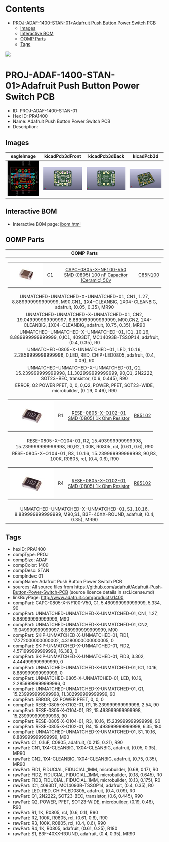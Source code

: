 



Contents
========

* [PROJ-ADAF-1400-STAN-01>Adafruit Push Button Power Switch PCB](#proj-adaf-1400-stan-01adafruit-push-button-power-switch-pcb)
	* [Images](#images)
	* [Interactive BOM](#interactive-bom)
	* [OOMP Parts](#oomp-parts)
	* [Tags](#tags)
  
![][im]
# PROJ-ADAF-1400-STAN-01>Adafruit Push Button Power Switch PCB

- ID: PROJ-ADAF-1400-STAN-01
- Hex ID: PRA1400
- Name: Adafruit Push Button Power Switch PCB
- Description: 

## Images
  
  

|eagleImage|kicadPcb3dFront|kicadPcb3dBack|kicadPcb3d|
| :---: | :---: | :---: | :---: |
|[![eagleImage](eagleImage_140.png)](eagleImage_600.png)|[![kicadPcb3dFront](kicadPcb3dFront_140.png)](kicadPcb3dFront_600.png)|[![kicadPcb3dBack](kicadPcb3dBack_140.png)](kicadPcb3dBack_600.png)|[![kicadPcb3d](kicadPcb3d_140.png)](kicadPcb3d_600.png)|

## Interactive BOM

- Interactive BOM page: [ibom.html](kicad/bom/ibom.html)

## OOMP Parts
  

|OOMP Parts|
| :---: |
|<table><tr><td>![CAPC-0805-X-NF100-V50](https://raw.githubusercontent.com/oomlout/oomlout_OOMP_parts/main/CAPC-0805-X-NF100-V50/image_140.jpg)</td><td> C1</td><td>[CAPC-0805-X-NF100-V50<br>SMD (0805) 100 nF Capacitor (Ceramic) 50v](https://github.com/oomlout/oomlout_OOMP_parts/tree/main/CAPC-0805-X-NF100-V50/)</td><td>[C85N100](https://github.com/oomlout/oomlout_OOMP_parts/tree/main/CAPC-0805-X-NF100-V50/)</td></tr></table>|
|UNMATCHED-UNMATCHED-X-UNMATCHED-01, CN1, 1.27, 8.889999999999999, M90,CN1, 1X4-CLEANBIG, 1X04-CLEANBIG, adafruit, (0.05, 0.35), MR90|
|UNMATCHED-UNMATCHED-X-UNMATCHED-01, CN2, 19.049999999999997, 8.889999999999999, M90,CN2, 1X4-CLEANBIG, 1X04-CLEANBIG, adafruit, (0.75, 0.35), MR90|
|UNMATCHED-UNMATCHED-X-UNMATCHED-01, IC1, 10.16, 8.889999999999999, 0,IC1, 4093DT, MC14093B-TSSOP14, adafruit, (0.4, 0.35), R0|
|UNMATCHED-0805-X-UNMATCHED-01, LED, 10.16, 2.2859999999999996, 0,LED, RED, CHIP-LED0805, adafruit, (0.4, 0.09), R0|
|UNMATCHED-UNMATCHED-X-UNMATCHED-01, Q1, 15.239999999999998, 11.302999999999999, 90,Q1, 2N2222, SOT23-BEC, transistor, (0.6, 0.445), R90|
|ERROR, Q2 POWER PFET, 0, 0, 0,Q2, POWER, PFET, SOT23-WIDE, microbuilder, (0.19, 0.46), R90|
|<table><tr><td>![RESE-0805-X-O102-01](https://raw.githubusercontent.com/oomlout/oomlout_OOMP_parts/main/RESE-0805-X-O102-01/image_140.jpg)</td><td> R1</td><td>[RESE-0805-X-O102-01<br>SMD (0805) 1k Ohm Resistor](https://github.com/oomlout/oomlout_OOMP_parts/tree/main/RESE-0805-X-O102-01/)</td><td>[R85102](https://github.com/oomlout/oomlout_OOMP_parts/tree/main/RESE-0805-X-O102-01/)</td></tr></table>|
|RESE-0805-X-O104-01, R2, 15.493999999999998, 15.239999999999998, 90,R2, 100K, R0805, rcl, (0.61, 0.6), R90|
|RESE-0805-X-O104-01, R3, 10.16, 15.239999999999998, 90,R3, 100K, R0805, rcl, (0.4, 0.6), R90|
|<table><tr><td>![RESE-0805-X-O102-01](https://raw.githubusercontent.com/oomlout/oomlout_OOMP_parts/main/RESE-0805-X-O102-01/image_140.jpg)</td><td> R4</td><td>[RESE-0805-X-O102-01<br>SMD (0805) 1k Ohm Resistor](https://github.com/oomlout/oomlout_OOMP_parts/tree/main/RESE-0805-X-O102-01/)</td><td>[R85102](https://github.com/oomlout/oomlout_OOMP_parts/tree/main/RESE-0805-X-O102-01/)</td></tr></table>|
|UNMATCHED-UNMATCHED-X-UNMATCHED-01, S1, 10.16, 8.889999999999999, M90,S1, B3F-40XX-ROUND, adafruit, (0.4, 0.35), MR90|

## Tags

- hexID: PRA1400
- oompType: PROJ
- oompSize: ADAF
- oompColor: 1400
- oompDesc: STAN
- oompIndex: 01
- oompName: Adafruit Push Button Power Switch PCB
- sources: All source files from https://github.com/adafruit/Adafruit-Push-Button-Power-Switch-PCB (source licence details in srcLicense.md)
- linkBuyPage: http://www.adafruit.com/products/1400
- oompPart: CAPC-0805-X-NF100-V50, C1, 5.460999999999999, 5.334, 90
- oompPart: UNMATCHED-UNMATCHED-X-UNMATCHED-01, CN1, 1.27, 8.889999999999999, M90
- oompPart: UNMATCHED-UNMATCHED-X-UNMATCHED-01, CN2, 19.049999999999997, 8.889999999999999, M90
- oompPart: SKIP-UNMATCHED-X-UNMATCHED-01, FID1, 17.272000000000002, 4.3180000000000005, 0
- oompPart: SKIP-UNMATCHED-X-UNMATCHED-01, FID2, 4.571999999999999, 16.383, 0
- oompPart: SKIP-UNMATCHED-X-UNMATCHED-01, FID3, 3.302, 4.444999999999999, 0
- oompPart: UNMATCHED-UNMATCHED-X-UNMATCHED-01, IC1, 10.16, 8.889999999999999, 0
- oompPart: UNMATCHED-0805-X-UNMATCHED-01, LED, 10.16, 2.2859999999999996, 0
- oompPart: UNMATCHED-UNMATCHED-X-UNMATCHED-01, Q1, 15.239999999999998, 11.302999999999999, 90
- oompPart: ERROR, Q2 POWER PFET, 0, 0, 0
- oompPart: RESE-0805-X-O102-01, R1, 15.239999999999998, 2.54, 90
- oompPart: RESE-0805-X-O104-01, R2, 15.493999999999998, 15.239999999999998, 90
- oompPart: RESE-0805-X-O104-01, R3, 10.16, 15.239999999999998, 90
- oompPart: RESE-0805-X-O102-01, R4, 15.493999999999998, 6.35, 180
- oompPart: UNMATCHED-UNMATCHED-X-UNMATCHED-01, S1, 10.16, 8.889999999999999, M90
- rawPart: C1, 0.1uF, C0805, adafruit, (0.215, 0.21), R90
- rawPart: CN1, 1X4-CLEANBIG, 1X04-CLEANBIG, adafruit, (0.05, 0.35), MR90
- rawPart: CN2, 1X4-CLEANBIG, 1X04-CLEANBIG, adafruit, (0.75, 0.35), MR90
- rawPart: FID1, FIDUCIAL, FIDUCIAL_1MM, microbuilder, (0.68, 0.17), R0
- rawPart: FID2, FIDUCIAL, FIDUCIAL_1MM, microbuilder, (0.18, 0.645), R0
- rawPart: FID3, FIDUCIAL, FIDUCIAL_1MM, microbuilder, (0.13, 0.175), R0
- rawPart: IC1, 4093DT, MC14093B-TSSOP14, adafruit, (0.4, 0.35), R0
- rawPart: LED, RED, CHIP-LED0805, adafruit, (0.4, 0.09), R0
- rawPart: Q1, 2N2222, SOT23-BEC, transistor, (0.6, 0.445), R90
- rawPart: Q2, POWER, PFET, SOT23-WIDE, microbuilder, (0.19, 0.46), R90
- rawPart: R1, 1K, R0805, rcl, (0.6, 0.1), R90
- rawPart: R2, 100K, R0805, rcl, (0.61, 0.6), R90
- rawPart: R3, 100K, R0805, rcl, (0.4, 0.6), R90
- rawPart: R4, 1K, R0805, adafruit, (0.61, 0.25), R180
- rawPart: S1, B3F-40XX-ROUND, adafruit, (0.4, 0.35), MR90



[im]: kicadPcb3d_450.png
